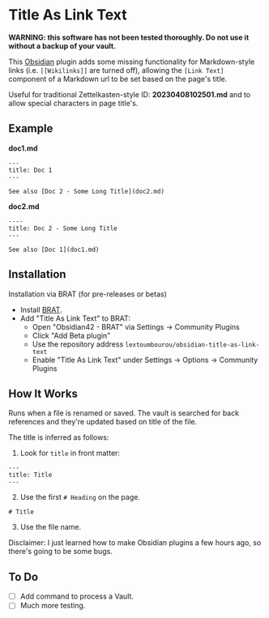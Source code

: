 # Title As Link Text

**WARNING: this software has not been tested thoroughly. Do not use it without a backup of your vault.**

This [Obsidian](https://obsidian.md/) plugin adds some missing functionality for Markdown-style links (i.e. `[[Wikilinks]]` are turned off), allowing the `[Link Text]` component of a Markdown url to be set based on the page's title.

Useful for traditional Zettelkasten-style ID: **20230408102501.md** and to allow special characters in page title's.

## Example

**doc1.md**
```
---
title: Doc 1
---

See also [Doc 2 - Some Long Title](doc2.md)
```

**doc2.md**
```
----
title: Doc 2 - Some Long Title
---

See also [Doc 1](doc1.md)
```

## Installation

Installation via BRAT (for pre-releases or betas)

* Install [BRAT](https://github.com/TfTHacker/obsidian42-brat).
* Add "Title As Link Text" to BRAT:
    * Open "Obsidian42 - BRAT" via Settings → Community Plugins
    * Click "Add Beta plugin"
    * Use the repository address `lextoumbourou/obsidian-title-as-link-text`
    * Enable "Title As Link Text" under Settings → Options → Community Plugins

## How It Works

Runs when a file is renamed or saved. The vault is searched for back references and they're updated based on title of the file.

The title is inferred as follows:

1. Look for `title` in front matter:

```
---
title: Title
---
```

2. Use the first `# Heading` on the page.

```
# Title
```

3. Use the file name.

Disclaimer: I just learned how to make Obsidian plugins a few hours ago, so there's going to be some bugs.

## To Do

* [ ] Add command to process a Vault.
* [ ] Much more testing.
